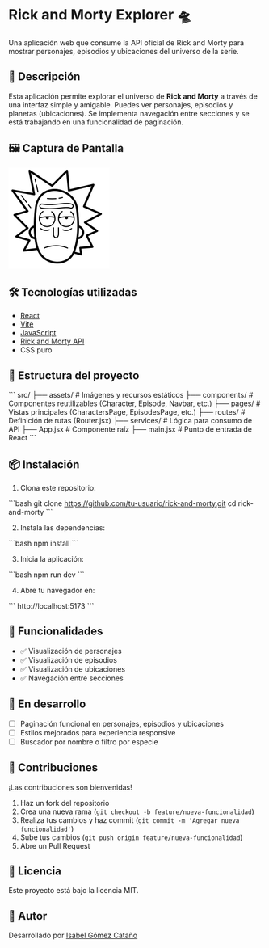 # Rick and Morty Explorer 🛸

Una aplicación web que consume la API oficial de Rick and Morty para mostrar personajes, episodios y ubicaciones del universo de la serie.

## 🚀 Descripción

Esta aplicación permite explorar el universo de **Rick and Morty** a través de una interfaz simple y amigable. Puedes ver personajes, episodios y planetas (ubicaciones). Se implementa navegación entre secciones y se está trabajando en una funcionalidad de paginación.

## 🖼️ Captura de Pantalla

![Captura de pantalla](./src/assets/icons8-rick-sanchez.svg)

## 🛠️ Tecnologías utilizadas

- [React](https://reactjs.org/)
- [Vite](https://vitejs.dev/)
- [JavaScript](https://developer.mozilla.org/en-US/docs/Web/JavaScript)
- [Rick and Morty API](https://rickandmortyapi.com/)
- CSS puro

## 📁 Estructura del proyecto

\`\`\`
src/
├── assets/           # Imágenes y recursos estáticos
├── components/       # Componentes reutilizables (Character, Episode, Navbar, etc.)
├── pages/            # Vistas principales (CharactersPage, EpisodesPage, etc.)
├── routes/           # Definición de rutas (Router.jsx)
├── services/         # Lógica para consumo de API
├── App.jsx           # Componente raíz
├── main.jsx          # Punto de entrada de React
\`\`\`

## 📦 Instalación

1. Clona este repositorio:

\`\`\`bash
git clone https://github.com/tu-usuario/rick-and-morty.git
cd rick-and-morty
\`\`\`

2. Instala las dependencias:

\`\`\`bash
npm install
\`\`\`

3. Inicia la aplicación:

\`\`\`bash
npm run dev
\`\`\`

4. Abre tu navegador en:

\`\`\`
http://localhost:5173
\`\`\`

## 🧭 Funcionalidades

- ✅ Visualización de personajes
- ✅ Visualización de episodios
- ✅ Visualización de ubicaciones
- ✅ Navegación entre secciones

## 🔧 En desarrollo

- [ ] Paginación funcional en personajes, episodios y ubicaciones
- [ ] Estilos mejorados para experiencia responsive
- [ ] Buscador por nombre o filtro por especie

## 🤝 Contribuciones

¡Las contribuciones son bienvenidas!

1. Haz un fork del repositorio
2. Crea una nueva rama (`git checkout -b feature/nueva-funcionalidad`)
3. Realiza tus cambios y haz commit (`git commit -m 'Agregar nueva funcionalidad'`)
4. Sube tus cambios (`git push origin feature/nueva-funcionalidad`)
5. Abre un Pull Request

## 📄 Licencia

Este proyecto está bajo la licencia MIT.

## 👤 Autor

Desarrollado por [Isabel Gómez Cataño](https://github.com/MariaGomezzz)